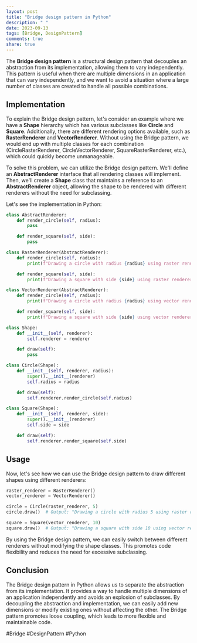 ```yaml
---
layout: post
title: "Bridge design pattern in Python"
description: " "
date: 2023-09-13
tags: [Bridge, DesignPattern]
comments: true
share: true
---
```


The **Bridge design pattern** is a structural design pattern that decouples an abstraction from its implementation, allowing them to vary independently. This pattern is useful when there are multiple dimensions in an application that can vary independently, and we want to avoid a situation where a large number of classes are created to handle all possible combinations.

## Implementation

To explain the Bridge design pattern, let's consider an example where we have a **Shape** hierarchy which has various subclasses like **Circle** and **Square**. Additionally, there are different rendering options available, such as **RasterRenderer** and **VectorRenderer**. Without using the Bridge pattern, we would end up with multiple classes for each combination (CircleRasterRenderer, CircleVectorRenderer, SquareRasterRenderer, etc.), which could quickly become unmanageable.

To solve this problem, we can utilize the Bridge design pattern. We'll define an **AbstractRenderer** interface that all rendering classes will implement. Then, we'll create a **Shape** class that maintains a reference to an **AbstractRenderer** object, allowing the shape to be rendered with different renderers without the need for subclassing.

Let's see the implementation in Python:

```python
class AbstractRenderer:
    def render_circle(self, radius):
        pass

    def render_square(self, side):
        pass

class RasterRenderer(AbstractRenderer):
    def render_circle(self, radius):
        print(f"Drawing a circle with radius {radius} using raster renderer.")

    def render_square(self, side):
        print(f"Drawing a square with side {side} using raster renderer.")

class VectorRenderer(AbstractRenderer):
    def render_circle(self, radius):
        print(f"Drawing a circle with radius {radius} using vector renderer.")

    def render_square(self, side):
        print(f"Drawing a square with side {side} using vector renderer.")

class Shape:
    def __init__(self, renderer):
        self.renderer = renderer

    def draw(self):
        pass

class Circle(Shape):
    def __init__(self, renderer, radius):
        super().__init__(renderer)
        self.radius = radius

    def draw(self):
        self.renderer.render_circle(self.radius)

class Square(Shape):
    def __init__(self, renderer, side):
        super().__init__(renderer)
        self.side = side

    def draw(self):
        self.renderer.render_square(self.side)
```

## Usage

Now, let's see how we can use the Bridge design pattern to draw different shapes using different renderers:

```python
raster_renderer = RasterRenderer()
vector_renderer = VectorRenderer()

circle = Circle(raster_renderer, 5)
circle.draw()  # Output: "Drawing a circle with radius 5 using raster renderer."

square = Square(vector_renderer, 10)
square.draw()  # Output: "Drawing a square with side 10 using vector renderer."
```

By using the Bridge design pattern, we can easily switch between different renderers without modifying the shape classes. This promotes code flexibility and reduces the need for excessive subclassing.

## Conclusion

The Bridge design pattern in Python allows us to separate the abstraction from its implementation. It provides a way to handle multiple dimensions of an application independently and avoids an explosion of subclasses. By decoupling the abstraction and implementation, we can easily add new dimensions or modify existing ones without affecting the other. The Bridge pattern promotes loose coupling, which leads to more flexible and maintainable code.

#Bridge #DesignPattern #Python